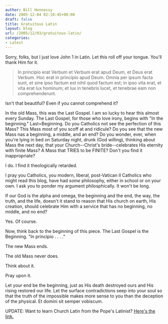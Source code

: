 ```yaml
---
author: Bill Hennessy
date: 2005-12-04 02:10:45+00:00
draft: false
title: Gratuitous Latin
layout: blog
url: /2005/12/03/gratuitous-latin/
categories:
- Latest
---
```


Sorry, folks, but I just love John 1 in Latin.  Let this roll off your tongue.  You'll thank Him for it.



> In principio erat Verbum et Verbum erat apud Deum, et Deus erat Verbum. Hoc erat in principio apud Deum. Omnia per ipsum facta sunt, et sine ipso factum est nihil quod factum est; in ipso vita erat, et vita erat lux hominum; et lux in tenebris lucet, et tenebrae eam non comprehenderunt.



Isn't that beautiful?  Even if you cannot comprehend it?

In the old Mass, this was the Last Gospel.  I am so lucky to hear this almost every Sunday.  The Last Gospel, for those who love irony, begins with "In the beginning."  Last=Beginning.  Do you Catholics not see the perfection of this Mass?  This Mass most of you scoff at and ridicule?  Do you see that the new Mass nas a beginning, a middle, and an end?  Do you wonder, ever, when you're lying in bed on Saturday night, drunk (God willing), thinking about Mass the next day, that your Church--Christ's bride--celebrates His eternity with finite Mass?  A Mass that TRIES to be FINITE?  Don't you find it inappropriate?

I do.   I find it theologically retarded.

I pray you Catholics, you modern, liberal, post-Vatican II Catholics who might read this blog, have had _some_ philosophy, either in school or on your own.  I ask you to ponder my argument philosphically.  It won't be long.

If our God is the alpha and omega, the beginning and the end, the way, the truth, and the life, doesn't it stand to reason that His church on earth, His creation, should celebrate Him with a service that has no beginning, no middle, and no end?

Yes.   Of course.

Now, think back to the beginning of this piece.  The Last Gospel is the Beginning.  "In principio . . . ."

The new Mass ends.

The old Mass never does.

Think about it.

Pray upon it.

Let your end be the beginning, just as His death destroyed ours and His rising restored our life.  Let the surface contradictions seep into your soul so that the truth of the impossible makes more sense to you than the deception of the physical.  Et domini sit semper vobiscum.

UPDATE:  Want to learn Church Latin from the Pope's Latinist? [ Here's the link.](https://frcoulter.com/latin/first/index.html)
